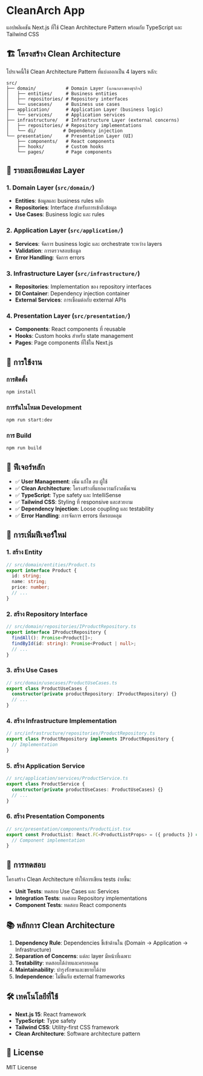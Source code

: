 # CleanArch App

แอปพลิเคชัน Next.js ที่ใช้ Clean Architecture Pattern พร้อมกับ TypeScript และ Tailwind CSS

## 🏗️ โครงสร้าง Clean Architecture

โปรเจคนี้ใช้ Clean Architecture Pattern ที่แบ่งออกเป็น 4 layers หลัก:

```
src/
├── domain/           # Domain Layer (แกนกลางของธุรกิจ)
│   ├── entities/     # Business entities
│   ├── repositories/ # Repository interfaces
│   └── usecases/     # Business use cases
├── application/      # Application Layer (business logic)
│   └── services/     # Application services
├── infrastructure/   # Infrastructure Layer (external concerns)
│   ├── repositories/ # Repository implementations
│   └── di/          # Dependency injection
└── presentation/     # Presentation Layer (UI)
    ├── components/   # React components
    ├── hooks/        # Custom hooks
    └── pages/        # Page components
```

## 📁 รายละเอียดแต่ละ Layer

### 1. Domain Layer (`src/domain/`)
- **Entities**: ข้อมูลและ business rules หลัก
- **Repositories**: Interface สำหรับการเข้าถึงข้อมูล
- **Use Cases**: Business logic และ rules

### 2. Application Layer (`src/application/`)
- **Services**: จัดการ business logic และ orchestrate ระหว่าง layers
- **Validation**: การตรวจสอบข้อมูล
- **Error Handling**: จัดการ errors

### 3. Infrastructure Layer (`src/infrastructure/`)
- **Repositories**: Implementation ของ repository interfaces
- **DI Container**: Dependency injection container
- **External Services**: การเชื่อมต่อกับ external APIs

### 4. Presentation Layer (`src/presentation/`)
- **Components**: React components ที่ reusable
- **Hooks**: Custom hooks สำหรับ state management
- **Pages**: Page components ที่ใช้ใน Next.js

## 🚀 การใช้งาน

### การติดตั้ง
```bash
npm install
```

### การรันในโหมด Development
```bash
npm run start:dev
```

### การ Build
```bash
npm run build
```

## 🎯 ฟีเจอร์หลัก

- ✅ **User Management**: เพิ่ม แก้ไข ลบ ผู้ใช้
- ✅ **Clean Architecture**: โครงสร้างที่แยกความกังวลชัดเจน
- ✅ **TypeScript**: Type safety และ IntelliSense
- ✅ **Tailwind CSS**: Styling ที่ responsive และสวยงาม
- ✅ **Dependency Injection**: Loose coupling และ testability
- ✅ **Error Handling**: การจัดการ errors ที่ครอบคลุม

## 🔧 การเพิ่มฟีเจอร์ใหม่

### 1. สร้าง Entity
```typescript
// src/domain/entities/Product.ts
export interface Product {
  id: string;
  name: string;
  price: number;
  // ...
}
```

### 2. สร้าง Repository Interface
```typescript
// src/domain/repositories/IProductRepository.ts
export interface IProductRepository {
  findAll(): Promise<Product[]>;
  findById(id: string): Promise<Product | null>;
  // ...
}
```

### 3. สร้าง Use Cases
```typescript
// src/domain/usecases/ProductUseCases.ts
export class ProductUseCases {
  constructor(private productRepository: IProductRepository) {}
  // ...
}
```

### 4. สร้าง Infrastructure Implementation
```typescript
// src/infrastructure/repositories/ProductRepository.ts
export class ProductRepository implements IProductRepository {
  // Implementation
}
```

### 5. สร้าง Application Service
```typescript
// src/application/services/ProductService.ts
export class ProductService {
  constructor(private productUseCases: ProductUseCases) {}
  // ...
}
```

### 6. สร้าง Presentation Components
```typescript
// src/presentation/components/ProductList.tsx
export const ProductList: React.FC<ProductListProps> = ({ products }) => {
  // Component implementation
}
```

## 🧪 การทดสอบ

โครงสร้าง Clean Architecture ทำให้การเขียน tests ง่ายขึ้น:

- **Unit Tests**: ทดสอบ Use Cases และ Services
- **Integration Tests**: ทดสอบ Repository implementations
- **Component Tests**: ทดสอบ React components

## 📚 หลักการ Clean Architecture

1. **Dependency Rule**: Dependencies ชี้เข้าด้านใน (Domain → Application → Infrastructure)
2. **Separation of Concerns**: แต่ละ layer มีหน้าที่เฉพาะ
3. **Testability**: ทดสอบได้ง่ายและครอบคลุม
4. **Maintainability**: บำรุงรักษาและขยายได้ง่าย
5. **Independence**: ไม่ขึ้นกับ external frameworks

## 🛠️ เทคโนโลยีที่ใช้

- **Next.js 15**: React framework
- **TypeScript**: Type safety
- **Tailwind CSS**: Utility-first CSS framework
- **Clean Architecture**: Software architecture pattern

## 📄 License

MIT License
